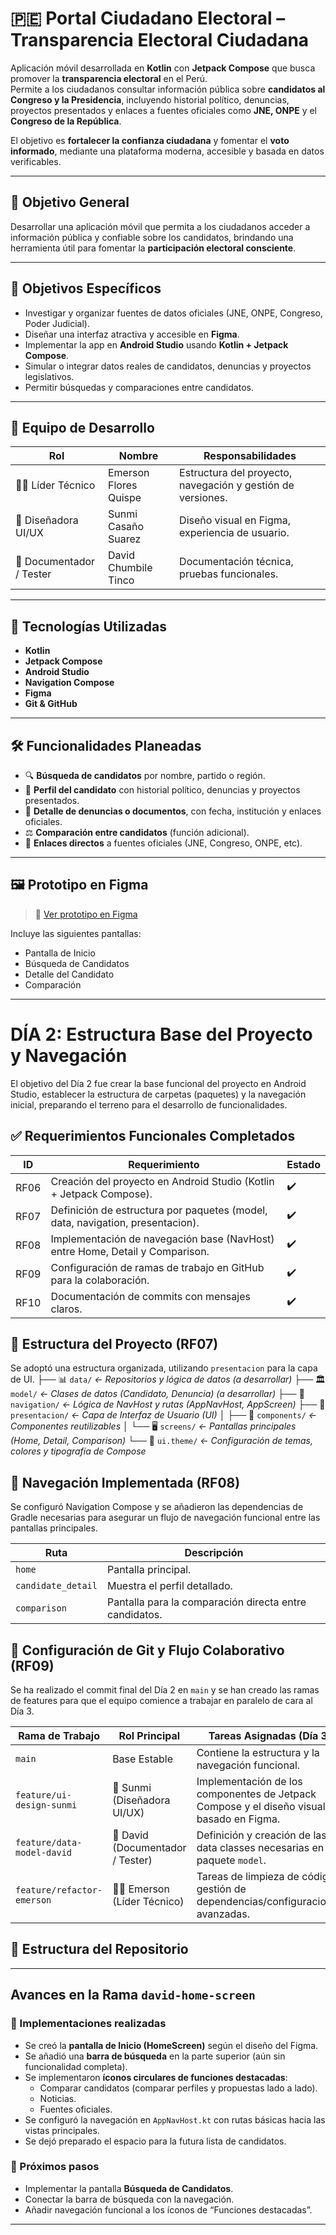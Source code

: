 # 🇵🇪 Portal Ciudadano Electoral – Transparencia Electoral Ciudadana

Aplicación móvil desarrollada en **Kotlin** con **Jetpack Compose** que busca promover la **transparencia electoral** en el Perú.  
Permite a los ciudadanos consultar información pública sobre **candidatos al Congreso y la Presidencia**, incluyendo historial político, denuncias, proyectos presentados y enlaces a fuentes oficiales como **JNE, ONPE** y el **Congreso de la República**.

El objetivo es **fortalecer la confianza ciudadana** y fomentar el **voto informado**, mediante una plataforma moderna, accesible y basada en datos verificables.

---

## 🎯 Objetivo General

Desarrollar una aplicación móvil que permita a los ciudadanos acceder a información pública y confiable sobre los candidatos, brindando una herramienta útil para fomentar la **participación electoral consciente**.

---

## 🎯 Objetivos Específicos

- Investigar y organizar fuentes de datos oficiales (JNE, ONPE, Congreso, Poder Judicial).
- Diseñar una interfaz atractiva y accesible en **Figma**.
- Implementar la app en **Android Studio** usando **Kotlin + Jetpack Compose**.
- Simular o integrar datos reales de candidatos, denuncias y proyectos legislativos.
- Permitir búsquedas y comparaciones entre candidatos.

---

## 👥 Equipo de Desarrollo

| Rol                  | Nombre                     | Responsabilidades                                           |
|----------------------|----------------------------|-------------------------------------------------------------|
| 👨‍💻 Líder Técnico       | Emerson Flores Quispe       | Estructura del proyecto, navegación y gestión de versiones. |
| 🎨 Diseñadora UI/UX     | Sunmi Casaño Suarez         | Diseño visual en Figma, experiencia de usuario.             |
| 📄 Documentador / Tester | David Chumbile Tinco         | Documentación técnica, pruebas funcionales.                 |

---

## 🧰 Tecnologías Utilizadas

- **Kotlin**
- **Jetpack Compose**
- **Android Studio**
- **Navigation Compose**
- **Figma**
- **Git & GitHub**

---

## 🛠️ Funcionalidades Planeadas

- 🔍 **Búsqueda de candidatos** por nombre, partido o región.
- 👤 **Perfil del candidato** con historial político, denuncias y proyectos presentados.
- 📄 **Detalle de denuncias o documentos**, con fecha, institución y enlaces oficiales.
- ⚖️ **Comparación entre candidatos** (función adicional).
- 🔗 **Enlaces directos** a fuentes oficiales (JNE, Congreso, ONPE, etc).

---

## 🖼️ Prototipo en Figma

> 🔗 [Ver prototipo en Figma](https://www.figma.com/make/C0julpMVtw3s3yjY2ijKE3/Pantallas-de-Candidatos?node-id=0-1&p=f&t=9W26pQYKPRslRZhG-0&fullscreen=1)

Incluye las siguientes pantallas:
- Pantalla de Inicio
- Búsqueda de Candidatos
- Detalle del Candidato
- Comparación

---
# DÍA 2: Estructura Base del Proyecto y Navegación

El objetivo del Día 2 fue crear la base funcional del proyecto en Android Studio, establecer la estructura de carpetas (paquetes) y la navegación inicial, preparando el terreno para el desarrollo de funcionalidades.

## ✅ Requerimientos Funcionales Completados

| ID | Requerimiento | Estado |
|----|---------------|---------|
| RF06 | Creación del proyecto en Android Studio (Kotlin + Jetpack Compose). | ✔️ |
| RF07 | Definición de estructura por paquetes (model, data, navigation, presentacion). | ✔️ |
| RF08 | Implementación de navegación base (NavHost) entre Home, Detail y Comparison. | ✔️ |
| RF09 | Configuración de ramas de trabajo en GitHub para la colaboración. | ✔️ |
| RF10 | Documentación de commits con mensajes claros. | ✔️ |

## 📁 Estructura del Proyecto (RF07)

Se adoptó una estructura organizada, utilizando `presentacion` para la capa de UI.
├── 📊 `data/`               *← Repositorios y lógica de datos (a desarrollar)*
├── 🏛️ `model/`              *← Clases de datos (Candidato, Denuncia) (a desarrollar)*
├── 🧭 `navigation/`         *← Lógica de NavHost y rutas (AppNavHost, AppScreen)*
├── 📱 `presentacion/`       *← Capa de Interfaz de Usuario (UI)*
│   ├── 🧩 `components/`     *← Componentes reutilizables*
│   └── 🖥️ `screens/`        *← Pantallas principales (Home, Detail, Comparison)*
└── 🎨 `ui.theme/`           *← Configuración de temas, colores y tipografía de Compose*

## 🧭 Navegación Implementada (RF08)

Se configuró Navigation Compose y se añadieron las dependencias de Gradle necesarias para asegurar un flujo de navegación funcional entre las pantallas principales.

| Ruta | Descripción |
|------|-------------|
| `home` | Pantalla principal. |
| `candidate_detail` | Muestra el perfil detallado. |
| `comparison` | Pantalla para la comparación directa entre candidatos. |


## 🌳 Configuración de Git y Flujo Colaborativo (RF09)

Se ha realizado el commit final del Día 2 en `main` y se han creado las ramas de features para que el equipo comience a trabajar en paralelo de cara al Día 3.

| Rama de Trabajo | Rol Principal | Tareas Asignadas (Día 3) |
|-----------------|---------------|--------------------------|
| `main` | Base Estable | Contiene la estructura y la navegación funcional. |
| `feature/ui-design-sunmi` | 🎨 Sunmi (Diseñadora UI/UX) | Implementación de los componentes de Jetpack Compose y el diseño visual basado en Figma. |
| `feature/data-model-david` | 📄 David (Documentador / Tester) | Definición y creación de las data classes necesarias en el paquete `model`. |
| `feature/refactor-emerson` | 👨‍💻 Emerson (Líder Técnico) | Tareas de limpieza de código y gestión de dependencias/configuraciones avanzadas. |

## 📁 Estructura del Repositorio
---

##  Avances en la Rama `david-home-screen`

### 🧩 Implementaciones realizadas
- Se creó la **pantalla de Inicio (HomeScreen)** según el diseño del Figma.
- Se añadió una **barra de búsqueda** en la parte superior (aún sin funcionalidad completa).
- Se implementaron **íconos circulares de funciones destacadas**:
    - Comparar candidatos (comparar perfiles y propuestas lado a lado).
    -  Noticias.
    -  Fuentes oficiales.
- Se configuró la navegación en `AppNavHost.kt` con rutas básicas hacia las vistas principales.
- Se dejó preparado el espacio para la futura lista de candidatos.

### 🚀 Próximos pasos
- Implementar la pantalla **Búsqueda de Candidatos**.
- Conectar la barra de búsqueda con la navegación.
- Añadir navegación funcional a los íconos de “Funciones destacadas”.

---
